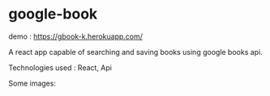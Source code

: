 # google-book

demo : https://gbook-k.herokuapp.com/

A react app capable of searching and saving books using google books api.

Technologies used : React, Api

Some images:



